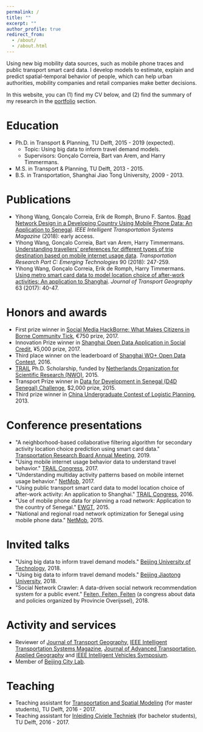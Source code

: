 ```yaml
---
permalink: /
title: ""
excerpt: ""
author_profile: true
redirect_from: 
  - /about/
  - /about.html
---
```


Using new big mobility data sources, such as mobile phone traces and public transport smart card data. I develop models to estimate, explain and predict spatial-temporal behavior of people, which can help urban authorities, mobility companies and retail companies make better decisions.

In this website, you can (1) find my CV below, and (2) find the summary of my research in the [portfolio](https://bellowswang.github.io/portfolio/) section.

Education
======
* Ph.D. in Transport & Planning, TU Delft, 2015 - 2019 (expected).
	* Topic: Using big data to inform travel demand models.
	* Supervisors: Gonçalo Correia, Bart van Arem, and Harry Timmermans.
* M.S. in Transport & Planning, TU Delft, 2013 - 2015.
* B.S. in Transportation, Shanghai Jiao Tong University, 2009 - 2013.

Publications
======
* Yihong Wang, Gonçalo Correia, Erik de Romph, Bruno F. Santos. [Road Network Design in a Developing Country Using Mobile Phone Data: An Application to Senegal](https://ieeexplore.ieee.org/document/8531737). <i>IEEE Intelligent Transportation Systems Magazine</i> (2018): early access.
* Yihong Wang, Gonçalo Correia, Bart van Arem, Harry Timmermans. [Understanding travellers' preferences for different types of trip destination based on mobile internet usage data](https://www.sciencedirect.com/science/article/pii/S0968090X18303346). <i>Transportation Research Part C: Emerging Technologies</i> 90 (2018): 247-259.
* Yihong Wang, Gonçalo Correia, Erik de Romph, Harry Timmermans. [Using metro smart card data to model location choice of after-work activities: An application to Shanghai](https://www.sciencedirect.com/science/article/pii/S0966692317300029). <i>Journal of Transport Geography</i> 63 (2017): 40-47.

Honors and awards
======
* First prize winner in [Social Media HackBorne: What Makes Citizens in Borne Community Tick](https://www.borneboeit.nl/56366/nieuws/chinese-cheese-eaters-winnen-hackathon?lipi=urn%3Ali%3Apage%3Ad_flagship3_profile_view_base_recent_activity_details_shares%3BFqNbXrEyTmGFHw95wk5Evg%3D%3D), €750 prize, 2017.
* Innovation Prize winner in [Shanghai Open Data Application in Social Credit](http://www.sohu.com/a/211498958_796766), ¥5,000 prize, 2017.
* Third place winner on the leaderboard of [Shanghai WO+ Open Data Contest](https://www.kesci.com/apps/home/competition/56f37e6717f910f4347acf2e/leaderboard), 2016.
* [TRAIL](http://rstrail.nl/new/home/home-2/) Ph.D. Scholarship, funded by [Netherlands Organization for Scientific Research (NWO)](https://www.nwo.nl/en), 2015.
* Transport Prize winner in [Data for Development in Senegal (D4D Senegal) Challenge](http://www.d4d.orange.com/en/presentation/endowment-and-panel/Folder/The-D4D-Challenge-is-a-great-success), $2,000 prize, 2015.
* Third prize winner in [China Undergraduate Contest of Logistic Planning](http://special.univs.cn/service/anjibei/tdfc/2013/0312/955749.shtml), 2013.

Conference presentations
======
* "A neighborhood-based collaborative filtering algorithm for secondary activity location choice prediction using smart card data." [Transportation Research Board Annual Meeting](https://trid.trb.org/view/1572551), 2019.
* "Using mobile internet usage behavior data to understand travel behavior." [TRAIL Congress](http://rstrail.nl/new/phd-congress-2017/), 2017.
* "Understanding multiday activity patterns based on mobile internet usage behavior." [NetMob](http://netmob.org/), 2017.
* "Using public transport smart card data to model location choice of after-work activity: An application to Shanghai." [TRAIL Congress](http://rstrail.nl/new/congress-2016/), 2016.
* "Use of mobile phone data for planning a road network: Application to the country of Senegal." [EWGT](http://www.ewgt.org/), 2015.
* "National and regional road network optimization for Senegal using mobile phone data." [NetMob](http://netmob.org/), 2015.

Invited talks
======
* "Using big data to inform travel demand models." [Beijing University of Technology](http://www.bjut.edu.cn/), 2018.
* "Using big data to inform travel demand models." [Beijing Jiaotong University](http://en.njtu.edu.cn/), 2018.
* "Social Network Crawler: A data-driven social network recommendation system for a public event." [Feiten, Feiten, Feiten](http://www.overijssel.nl/over-overijssel/feiten-feiten-feiten/) (a congress about data and policies organized by Provincie Overijssel), 2018.

Activity and services
======
* Reviewer of [Journal of Transport Geography](https://www.journals.elsevier.com/journal-of-transport-geography), [IEEE Intelligent Transportation Systems Magazine](http://ieeexplore.ieee.org/xpl/RecentIssue.jsp?punumber=5117645), [Journal of Advanced Transportation](https://www.hindawi.com/journals/jat/), [Applied Geography](https://www.journals.elsevier.com/applied-geography) and [IEEE Intelligent Vehicles Symposium](http://www.2018iv.org/).
* Member of [Beijing City Lab](https://www.beijingcitylab.com/).

Teaching
======
* Teaching assistant for [Transportation and Spatial Modeling](https://ocw.tudelft.nl/courses/transportation-and-spatial-modelling/) (for master students), TU Delft, 2016 - 2017.
* Teaching assistant for [Inleiding Civiele Techniek](https://ocw.tudelft.nl/courses/inleiding-civiele-techniek/) (for bachelor students), TU Delft, 2016 - 2017.